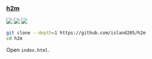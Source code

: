 ### [h2m](https://github.com/island205/h2m)

![](https://img.shields.io/github/license/island205/h2m?style=flat-square) ![](https://img.shields.io/github/last-commit/scillidan/h2m/main?label=last%20commit%20(fork)&style=flat-square) ![](https://img.shields.io/badge/Vercel-black?style=flat&logo=Vercel&logoColor=white)

```sh
git clone --depth=1 https://github.com/island205/h2m
cd h2m
```

Open `index.html`.